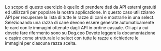 Lo scopo di questo esercizio è quello di prendere dati da API esterni gratuiti ed utilizzarli per popolare la nostra applicazione.
In questo caso utilizziamo API per recuperare la lista di tutte le razze di cani e mostrarle in una select.
Selezionando una razza di cane devono essere generate automaticamente le card con le immagini ottenute dagli API in ordine casuale.
Gli api a cui dovete fare rifermento sono su Dog.ceo
Dovete leggere la documentazione e capire come strutturale le select con tutte le razze e richiedere le immagini per ciascuna razza scelta.
